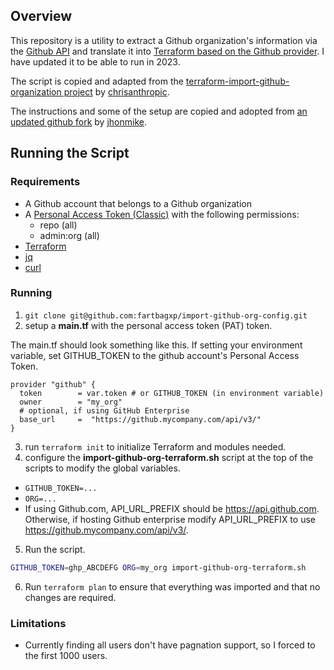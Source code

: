 ## Overview

This repository is a utility to extract a Github organization's information via the [Github API](https://docs.github.com/en) and translate it into [Terraform based on the Github provider](https://registry.terraform.io/providers/integrations/github/latest/docs). I have updated it to be able to run in 2023.

The script is copied and adapted from the [terraform-import-github-organization project](https://github.com/chrisanthropic/terraform-import-github-organization) by [chrisanthropic](https://github.com/chrisanthropic).

The instructions and some of the setup are copied and adopted from [an updated github fork](https://github.com/jhonmike/terraform-import-github-organization) by [jhonmike](https://github.com/jhonmike).

## Running the Script

### Requirements

- A Github account that belongs to a Github organization
- A [Personal Access Token (Classic)](https://help.github.com/articles/creating-a-personal-access-token-for-the-command-line/) with the following permissions:
  - repo (all)
  - admin:org (all)
- [Terraform](https://developer.hashicorp.com/terraform/downloads)
- [jq](https://stedolan.github.io/jq/)
- [curl](https://curl.se/docs/manpage.html)

### Running

1. `git clone git@github.com:fartbagxp/import-github-org-config.git`
2. setup a **main.tf** with the personal access token (PAT) token.

The main.tf should look something like this.
If setting your environment variable, set GITHUB_TOKEN to the github account's Personal Access Token.

```hcl
provider "github" {
  token        = var.token # or GITHUB_TOKEN (in environment variable)
  owner        = "my_org"
  # optional, if using GitHub Enterprise
  base_url     =  "https://github.mycompany.com/api/v3/"
}
```

3. run `terraform init` to initialize Terraform and modules needed.
4. configure the **import-github-org-terraform.sh** script at the top of the scripts to modify the global variables.

- `GITHUB_TOKEN=...`
- `ORG=...`
- If using Github.com, API_URL_PREFIX should be https://api.github.com. Otherwise, if hosting Github enterprise modify API_URL_PREFIX to use https://github.mycompany.com/api/v3/.

5. Run the script.

```bash
GITHUB_TOKEN=ghp_ABCDEFG ORG=my_org import-github-org-terraform.sh
```

6. Run `terraform plan` to ensure that everything was imported and that no changes are required.

### Limitations

- Currently finding all users don't have pagnation support, so I forced to the first 1000 users.
